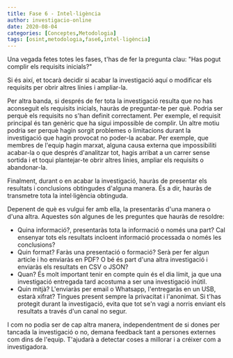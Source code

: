 ```yaml
---
title: Fase 6 - Intel·ligència
author: investigacio-online
date: 2020-08-04
categories: [Conceptes,Metodologia]
tags: [osint,metodologia,fase6,intel·ligència]
---
```


Una vegada fetes totes les fases, t'has de fer la pregunta clau: "Has pogut complir els requisits inicials?"

Si és així, et tocarà decidir si acabar la investigació aquí o modificar els requisits per obrir altres línies i ampliar-la.

Per altra banda, si després de fer tota la investigació resulta que no has aconseguit els requisits inicials, hauràs de preguntar-te per què. Podria ser perquè els requisits no s'han definit correctament. Per exemple, el requisit principal és tan genèric que ha sigui impossible de complir.
Un altre motiu podria ser perquè hagin sorgit problemes o limitacions durant la investigació que hagin provocat no poder-la acabar. Per exemple, que membres de l'equip hagin marxat, alguna causa externa que impossibiliti acabar-la o que després d'analitzar tot, hagis arribat a un carrer sense sortida i et toqui plantejar-te obrir altres línies, ampliar els requisits o abandonar-la.

Finalment, durant o en acabar la investigació, hauràs de presentar els resultats i conclusions obtingudes d'alguna manera. És a dir, hauràs de transmetre tota la intel·ligència obtinguda.

Depenent de què es vulgui fer amb ella, la presentaràs d'una manera o d'una altra. Aquestes són algunes de les preguntes que hauràs de resoldre:
* Quina informació?, presentaràs tota la informació o només una part? Cal ensenyar tots els resultats incloent informació processada o només les conclusions?
* Quin format? Faràs una presentació o formació? Serà per fer algun article i ho enviaràs en PDF? O bé és part d'una altra investigació i enviaràs els resultats en CSV o JSON?
* Quan? És molt important tenir en compte quin és el dia límit, ja que una investigació entregada tard acostuma a ser una investigació inútil.
* Quin mitjà? L'enviaràs per email o Whatsapp, l'entregaràs en un USB, estarà xifrat? Tingues present sempre la privacitat i l'anonimat. Si t'has protegit durant la investigació, evita que tot se'n vagi a norris enviant els resultats a través d'un canal no segur.

I com no podia ser de cap altra manera, independentment de si dones per tancada la investigació o no, demana feedback tant a persones externes com dins de l'equip. T'ajudarà a detectar coses a millorar i a créixer com a investigadora.